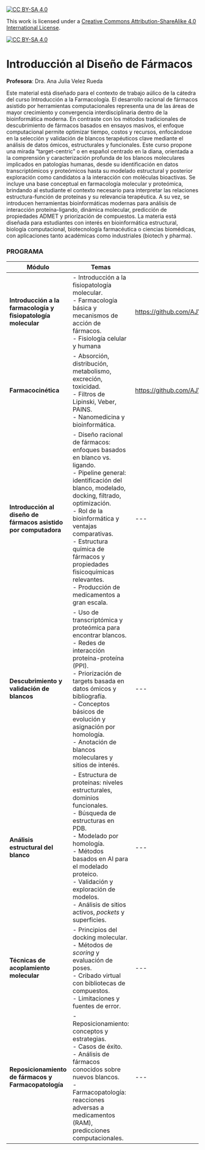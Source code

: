 
[![CC BY-SA 4.0][cc-by-sa-shield]][cc-by-sa]

This work is licensed under a
[Creative Commons Attribution-ShareAlike 4.0 International License][cc-by-sa].

[![CC BY-SA 4.0][cc-by-sa-image]][cc-by-sa]

[cc-by-sa]: http://creativecommons.org/licenses/by-sa/4.0/
[cc-by-sa-image]: https://licensebuttons.net/l/by-sa/4.0/88x31.png
[cc-by-sa-shield]: https://img.shields.io/badge/License-CC%20BY--SA%204.0-lightgrey.svg

# Introducción al Diseño de Fármacos
**Profesora**: Dra. Ana Julia Velez Rueda

Este material está diseñado para el contexto de trabajo aúlico de la cátedra del curso Introducción a la Farmacología. El desarrollo racional de fármacos asistido por herramientas computacionales representa una de las áreas de mayor crecimiento y convergencia interdisciplinaria dentro de la bioinformática moderna. En contraste con los métodos tradicionales de descubrimiento de fármacos basados en ensayos masivos, el enfoque computacional permite optimizar tiempo, costos y recursos, enfocándose en la selección y validación de blancos terapéuticos clave mediante el análisis de datos ómicos, estructurales y funcionales.
Este curso propone una mirada “target-centric” o en español centrado en la diana, orientada a la comprensión y caracterización profunda de los blancos moleculares implicados en patologías humanas, desde su identificación en datos transcriptómicos y proteómicos hasta su modelado estructural y posterior exploración como candidatos a la interacción con moléculas bioactivas.
Se incluye una base conceptual en farmacología molecular y proteómica, brindando al estudiante el contexto necesario para interpretar las relaciones estructura-función de proteínas y su relevancia terapéutica. A su vez, se introducen herramientas bioinformáticas modernas para análisis de interacción proteína-ligando, dinámica molecular, predicción de propiedades ADMET y priorización de compuestos.
La materia está diseñada para estudiantes con interés en bioinformática estructural, biología computacional, biotecnología farmacéutica o ciencias biomédicas, con aplicaciones tanto académicas como industriales (biotech y pharma).


### PROGRAMA
| Módulo | Temas | Enlace |
|--------|-------|--------|
| **Introducción a la farmacología y fisiopatología molecular** | - Introducción a la fisiopatología molecular. <br> - Farmacología básica y mecanismos de acción de fármacos. <br> - Fisiología celular y humana| https://github.com/AJVelezRueda/Introduccion_a_la_Farmacologia/blob/master/Trabajos_pr%C3%A1cticos/TP_N1.md |
| **Farmacocinética** | - Absorción, distribución, metabolismo, excreción, toxicidad. <br> - Filtros de Lipinski, Veber, PAINS. <br> - Nanomedicina y bioinformática. | https://github.com/AJVelezRueda/Introduccion_a_la_Farmacologia/blob/master/Trabajos_pr%C3%A1cticos/TP_N2.md |
| **Introducción al diseño de fármacos asistido por computadora** | - Diseño racional de fármacos: enfoques basados en blanco vs. ligando. <br> - Pipeline general: identificación del blanco, modelado, docking, filtrado, optimización. <br> - Rol de la bioinformática y ventajas comparativas. <br> - Estructura química de fármacos y propiedades fisicoquímicas relevantes. <br> - Producción de medicamentos a gran escala. | --- |
| **Descubrimiento y validación de blancos** | - Uso de transcriptómica y proteómica para encontrar blancos. <br> - Redes de interacción proteína-proteína (PPI). <br> - Priorización de targets basada en datos ómicos y bibliografía. <br> - Conceptos básicos de evolución y asignación por homología. <br> - Anotación de blancos moleculares y sitios de interés. | --- |
| **Análisis estructural del blanco** | - Estructura de proteínas: niveles estructurales, dominios funcionales. <br> - Búsqueda de estructuras en PDB. <br> - Modelado por homología. <br> - Métodos basados en AI para el modelado proteico. <br> - Validación y exploración de modelos. <br> - Análisis de sitios activos, *pockets* y superficies. | --- |
| **Técnicas de acoplamiento molecular** | - Principios del docking molecular. <br> - Métodos de *scoring* y evaluación de poses. <br> - Cribado virtual con bibliotecas de compuestos. <br> - Limitaciones y fuentes de error. | --- |
| **Reposicionamiento de fármacos y Farmacopatología** | - Reposicionamiento: conceptos y estrategias. <br> - Casos de éxito. <br> - Análisis de fármacos conocidos sobre nuevos blancos. <br> - Farmacopatología: reacciones adversas a medicamentos (RAM), predicciones computacionales. | --- |